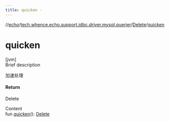 ```yaml
---
title: quicken -
---
```

//[echo](../../index.md)/[tech.whence.echo.support.jdbc.driver.mysql.querier](../index.md)/[Delete](index.md)/[quicken](quicken.md)



# quicken  
[jvm]  
Brief description  


加速处理



#### Return  


Delete

  
Content  
fun [quicken](quicken.md)(): [Delete](index.md)  



